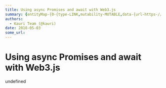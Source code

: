 ```yaml
---
title: Using async Promises and await with Web3.js
summary: {entityMap-{0-{type-LINK,mutability-MUTABLE,data-{url-https-//developers.google.com/web/fundamentals/primers/promises},1-{type-LINK,mutability-MUTABLE,data-{url-https-//ethereum.stackexchange.com/a/24238/19577},2-{type-LINK,mutability-MUTABLE,data-{url-https-//developer.mozilla.org/en-US/docs/Web/JavaScript/Reference/Statements/async_function}},blocks-[{key-foo,text-Intro,type-header-two,depth-0,inlineStyleRanges-,entityRanges-,data-{}},{key-bemr3,text-From the MetaMask developer FAQ-,type-unsty
authors:
  - Kauri Team (@kauri)
date: 2018-05-03
some_url: 
---
```


# Using async Promises and await with Web3.js

undefined